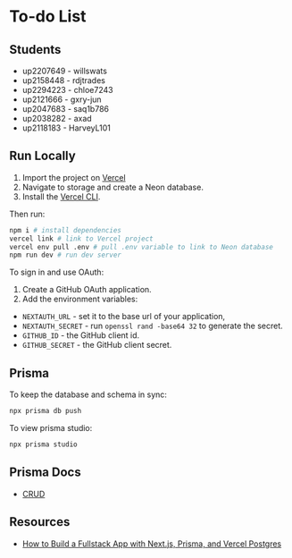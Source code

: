 # To-do List

## Students

- up2207649 - willswats
- up2158448 - rdjtrades
- up2294223 - chloe7243
- up2121666 - gxry-jun
- up2047683 - saq1b786
- up2038282 - axad
- up2118183 - HarveyL101

## Run Locally

1. Import the project on [Vercel](https://vercel.com)
2. Navigate to storage and create a Neon database.
3. Install the [Vercel CLI](https://vercel.com/docs/cli).

Then run:

```bash
npm i # install dependencies
vercel link # link to Vercel project
vercel env pull .env # pull .env variable to link to Neon database
npm run dev # run dev server
```

To sign in and use OAuth:

1. Create a GitHub OAuth application.
2. Add the environment variables:

- `NEXTAUTH_URL` - set it to the base url of your application,
- `NEXTAUTH_SECRET` - run `openssl rand -base64 32` to generate the secret.
- `GITHUB_ID` - the GitHub client id.
- `GITHUB_SECRET` - the GitHub client secret.

## Prisma

To keep the database and schema in sync:

```bash
npx prisma db push
```

To view prisma studio:

```bash
npx prisma studio
```

## Prisma Docs

- [CRUD](https://www.prisma.io/docs/orm/prisma-client/queries/crud)

## Resources

- [How to Build a Fullstack App with Next.js, Prisma, and Vercel Postgres](https://vercel.com/guides/nextjs-prisma-postgres)
